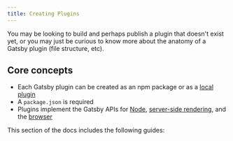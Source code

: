 ```yaml
---
title: Creating Plugins
---
```


You may be looking to build and perhaps publish a plugin that doesn't exist yet, or you may just be curious to know more about the anatomy of a Gatsby plugin (file structure, etc).

## Core concepts

- Each Gatsby plugin can be created as an npm package or as a [local plugin](/docs/creating-a-local-plugin/)
- A `package.json` is required
- Plugins implement the Gatsby APIs for [Node](/docs/node-apis/), [server-side rendering](/docs/ssr-apis/), and the [browser](/docs/browser-apis/)

This section of the docs includes the following guides:

<GuideList items={props.item.children} />
